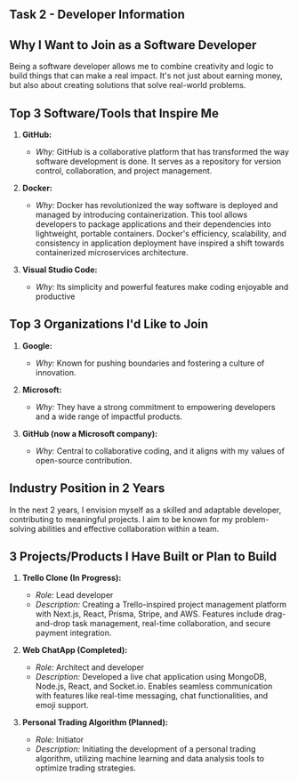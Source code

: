 
## Task 2 - Developer Information

## Why I Want to Join as a Software Developer

Being a software developer allows me to combine creativity and logic to build things that can make a real impact. It's not just about earning money, but also about creating solutions that solve real-world problems.

## Top 3 Software/Tools that Inspire Me

1. **GitHub:**
   - *Why:* GitHub is a collaborative platform that has transformed the way software development is done. It serves as a repository for version control, collaboration, and project management.

2. **Docker:**
   - *Why:* Docker has revolutionized the way software is deployed and managed by introducing containerization. This tool allows developers to package applications and their dependencies into lightweight, portable containers. Docker's efficiency, scalability, and consistency in application deployment have inspired a shift towards containerized microservices architecture.

3. **Visual Studio Code:**
   - *Why:* Its simplicity and powerful features make coding enjoyable and productive

## Top 3 Organizations I'd Like to Join

1. **Google:**
   - *Why:* Known for pushing boundaries and fostering a culture of innovation.

2. **Microsoft:**
   - *Why:* They have a strong commitment to empowering developers and a wide range of impactful products.

3. **GitHub (now a Microsoft company):**
   - *Why:* Central to collaborative coding, and it aligns with my values of open-source contribution.

## Industry Position in 2 Years

In the next 2 years, I envision myself as a skilled and adaptable developer, contributing to meaningful projects. I aim to be known for my problem-solving abilities and effective collaboration within a team.

## 3 Projects/Products I Have Built or Plan to Build

1. **Trello Clone (In Progress):**
   - *Role:* Lead developer
   - *Description:* Creating a Trello-inspired project management platform with Next.js, React, Prisma, Stripe, and AWS. Features include drag-and-drop task management, real-time collaboration, and secure payment integration.

2. **Web ChatApp (Completed):**
   - *Role:* Architect and developer
   - *Description:* Developed a live chat application using MongoDB, Node.js, React, and Socket.io. Enables seamless communication with features like real-time messaging, chat functionalities, and emoji support.

3. **Personal Trading Algorithm (Planned):**
   - *Role:* Initiator
   - *Description:* Initiating the development of a personal trading algorithm, utilizing machine learning and data analysis tools to optimize trading strategies.
